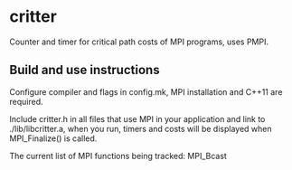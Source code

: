 # critter
Counter and timer for critical path costs of MPI programs, uses PMPI.

## Build and use instructions
Configure compiler and flags in config.mk, MPI installation and C++11 are required.

Include critter.h in all files that use MPI in your application and link to ./lib/libcritter.a, when you run, timers and costs will be displayed when MPI_Finalize() is called.

The current list of MPI functions being tracked: MPI_Bcast
